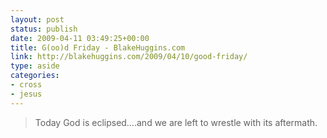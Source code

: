 ```yaml
---
layout: post
status: publish
date: 2009-04-11 03:49:25+00:00
title: G(oo)d Friday - BlakeHuggins.com
link: http://blakehuggins.com/2009/04/10/good-friday/
type: aside
categories:
- cross
- jesus
---
```


> Today God is eclipsed….and we are left to wrestle with its aftermath.
